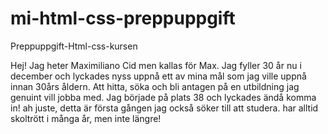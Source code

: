 # mi-html-css-preppuppgift
Preppuppgift-Html-css-kursen

Hej! Jag heter Maximiliano Cid men kallas för Max.
Jag fyller 30 år nu i december och lyckades nyss uppnå ett av mina mål som jag ville uppnå innan 30års åldern. Att hitta, söka och bli antagen på en utbildning jag genuint vill jobba med. Jag började på plats 38 och lyckades ändå komma in! ah juste, detta är första gången jag också söker till att studera. har alltid skoltrött i många år, men inte längre!
